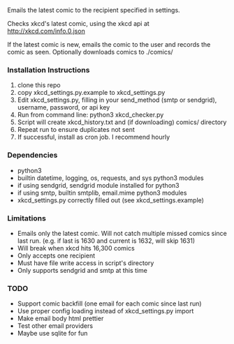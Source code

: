 Emails the latest comic to the recipient specified in settings.

Checks xkcd's latest comic, using the xkcd api at http://xkcd.com/info.0.json

If the latest comic is new, emails the comic to the user and records the comic as seen. Optionally downloads comics to ./comics/

### Installation Instructions ###
1. clone this repo
2. copy xkcd_settings.py.example to xkcd_settings.py
3. Edit xkcd_settings.py, filling in your send_method (smtp or sendgrid), username, password, or api key
4. Run from command line: python3 xkcd_checker.py
5. Script will create xkcd_history.txt and (if downloading) comics/ directory
6. Repeat run to ensure duplicates not sent
7. If successful, install as cron job. I recommend hourly

### Dependencies ###
* python3
* builtin datetime, logging, os, requests, and sys python3 modules
* if using sendgrid, sendgrid module installed for python3
* if using smtp, builtin smtplib, email.mime python3 modules
* xkcd_settings.py correctly filled out (see xkcd_settings.example)

### Limitations ###
* Emails only the latest comic. Will not catch multiple missed comics since
      last run. (e.g. if last is 1630 and current is 1632, will skip 1631)
* Will break when xkcd hits 16,300 comics
* Only accepts one recipient
* Must have file write access in script's directory
* Only supports sendgrid and smtp at this time

### TODO ###
* Support comic backfill (one email for each comic since last run)
* Use proper config loading instead of xkcd_settings.py import
* Make email body html prettier
* Test other email providers
* Maybe use sqlite for fun
